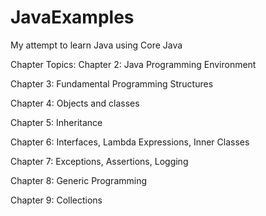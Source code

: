 # JavaExamples
My attempt to learn Java using Core Java

Chapter Topics:
Chapter 2: Java Programming Environment

Chapter 3: Fundamental Programming Structures

Chapter 4: Objects and classes

Chapter 5: Inheritance

Chapter 6: Interfaces, Lambda Expressions, Inner Classes

Chapter 7: Exceptions, Assertions, Logging

Chapter 8: Generic Programming

Chapter 9: Collections
